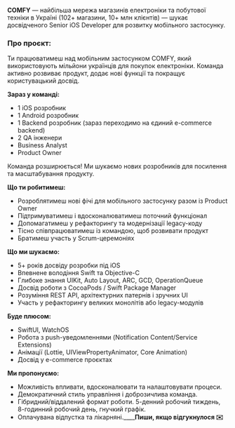 **COMFY** — найбільша мережа магазинів електроніки та побутової техніки в
Україні (102+ магазини, 10+ млн клієнтів) — шукає досвідченого Senior iOS
Developer для розвитку мобільного застосунку.

### **Про проєкт:**

Ти працюватимеш над мобільним застосунком COMFY, який використовують мільйони
українців для покупок електроніки. Команда активно розвиває продукт, додає
нові функції та покращує користувацький досвід.

**Зараз у команді:**

  * 1 iOS розробник
  * 1 Android розробник
  * 1 Backend розробник (зараз переходимо на єдиний e-commerce backend)
  * 2 QA інженери
  * Business Analyst
  * Product Owner

Команда розширюється! Ми шукаємо нових розробників для посилення та
масштабування продукту.

**Що ти робитимеш:**

  * Розроблятимеш нові фічі для мобільного застосунку разом із Product Owner
  * Підтримуватимеш і вдосконалюватимеш поточний функціонал
  * Допомагатимеш у рефакторингу та модернізації legacy-коду
  * Тісно співпрацюватимеш із командою, щоб розвивати продукт
  * Братимеш участь у Scrum-церемоніях

**Що ми шукаємо:**

  * 5+ років досвіду розробки під iOS
  * Впевнене володіння Swift та Objective-C
  * Глибоке знання UIKit, Auto Layout, ARC, GCD, OperationQueue
  * Досвід роботи з CocoaPods / Swift Package Manager
  * Розуміння REST API, архітектурних патернів і зручних UI
  * Участь у рефакторингу великих монолітів або legacy-модулів

**Буде плюсом:**

  * SwiftUI, WatchOS
  * Робота з push-уведомленнями (Notification Content/Service Extensions)
  * Анімації (Lottie, UIViewPropertyAnimator, Core Animation)
  * Досвід у e-commerce проєктах

**Ми пропонуємо:**

  * Можливість впливати, вдосконалювати та налаштовувати процеси.
  * Демократичний стиль управління і доброзичлива команда.
  * Гібридний/віддалений формат роботи. 5-денний робочий тиждень, 8-годинний робочий день, гнучкий графік.
  * Оплачувана відпустка та лікарняні.____**Пиши, якщо відгукнулося ✉️**